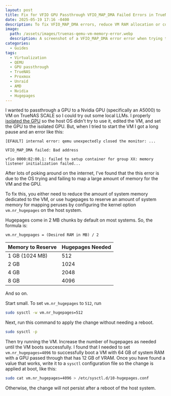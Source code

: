 ```yaml
---
layout: post
title: Fix for VFIO GPU Passthrough VFIO_MAP_DMA Failed Errors in TrueNAS/Proxmox/Unraid/QEMU
date: 2025-05-19 17:16 -0400
description: To fix VFIO_MAP_DMA errors, reduce VM RAM allocation or configure hugepages on the host
image:
  path: /assets/images/truenas-qemu-vm-memory-error.webp
  description: A screenshot of a VFIO_MAP_DMA error error when trying to boot a QEMU VM with an attached GPU in TrueNAS
categories:
  - Guides
tags:
  - Virtualization
  - QEMU
  - GPU passthrough
  - TrueNAS
  - Proxmox
  - Unraid
  - AMD
  - Nvidia
  - Hugepages
---
```

I wanted to passthrough a GPU to a Nvidia GPU (specifically an A5000) to VM on TrueNAS SCALE so I could try out some local LLMs. I properly [isolated the GPU](https://www.truenas.com/docs/scale/25.04/scaletutorials/systemsettings/advanced/managegpuscale/) so the host OS didn't try to use it, edited the VM, and set the GPU to the isolated GPU. But, when I tried to start the VM I got a long pause and an error like this:

```text
[EFAULT] internal error: qemu unexpectedly closed the monitor: ...

VFIO_MAP_DMA failed: Bad address

vfio 0000:82:00.1: failed to setup container for group XX: memory listener initialization failed...
```

After lots of poking around on the internet, I've found that the this error is due to the OS trying and failing to map a large amount of memory for the VM and the GPU.

To fix this, you either need to reduce the amount of system memory dedicated to the VM, or use hugepages to reserve an amount of system memory for mapping peruses by configuring the kernel option `vm.nr_hugepages` on the host system.

Hugepages come in 2 MB chunks by default on most systems. So, the formula is:

```text
vm.nr_hugepages = (Desired RAM in MB) / 2
```

| Memory to Reserve | Hugepages Needed |
| ----------------- | ---------------- |
| 1 GB (1024 MB)    | 512              |
| 2 GB              | 1024             |
| 4 GB              | 2048             |
| 8 GB              | 4096             |

And so on.

Start small. To set `vm.nr_hugepages` to `512`, run

```bash
sudo sysctl -w vm.nr_hugepages=512
```

Next, run this command to apply the change without needing a reboot.

```bash
sudo sysctl -p
```

Then try running the VM. Increase the number of hugepages as needed until the VM boots successfully. I found that I needed to set `vm.nr_hugepages=4096` to successfully boot a VM with 64 GB of system RAM with a GPU passed through that has 12 GB of VRAM. Once you have found a value that works, write it to a `sysctl` configuration file so the change is applied at boot, like this:

```bash
sudo cat vm.nr_hugepages=4096 > /etc/sysctl.d/10-hugepages.conf
```

Otherwise, the change will not persist after a reboot of the host system.
